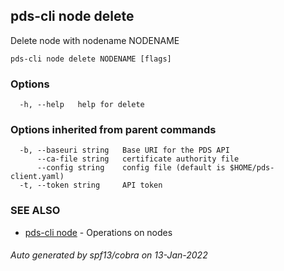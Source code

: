 ## pds-cli node delete

Delete node with nodename NODENAME

```
pds-cli node delete NODENAME [flags]
```

### Options

```
  -h, --help   help for delete
```

### Options inherited from parent commands

```
  -b, --baseuri string   Base URI for the PDS API
      --ca-file string   certificate authority file
      --config string    config file (default is $HOME/pds-client.yaml)
  -t, --token string     API token
```

### SEE ALSO

* [pds-cli node](pds-cli_node.md)	 - Operations on nodes

###### Auto generated by spf13/cobra on 13-Jan-2022
